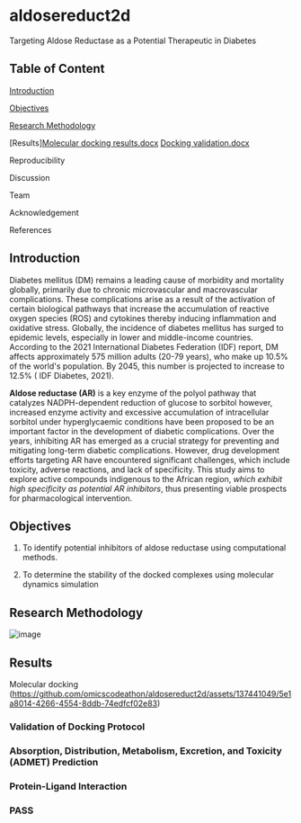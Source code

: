 # aldosereduct2d

Targeting Aldose Reductase as a Potential Therapeutic in Diabetes

## Table of Content

[Introduction](https://github.com/omicscodeathon/aldosereduct2d#introduction)

[Objectives](https://github.com/omicscodeathon/aldosereduct2d#objectives)


[Research Methodology](https://github.com/omicscodeathon/aldosereduct2d#research-methodology)  

[Results][Molecular docking results.docx](https://github.com/omicscodeathon/aldosereduct2d/files/14830806/Molecular.docking.results.docx)
[Docking validation.docx](https://github.com/omicscodeathon/aldosereduct2d/files/14830850/Docking.validation.docx)

Reproducibility

Discussion

Team

Acknowledgement

References

## Introduction

Diabetes mellitus (DM) remains a leading cause of morbidity and mortality globally, primarily due to chronic microvascular and macrovascular complications. These complications arise as a result of the activation of certain biological pathways that increase the accumulation of reactive oxygen species (ROS) and cytokines thereby inducing inflammation and oxidative stress.
Globally, the incidence of diabetes mellitus has surged to epidemic levels, especially in lower and middle-income countries. According to the 2021 International Diabetes Federation (IDF) report, DM affects approximately 575 million adults (20-79 years), who make up 10.5% of the world's population. By 2045, this number is projected to increase to 12.5% ( IDF Diabetes, 2021). 

**Aldose reductase (AR)** is a key enzyme of the polyol pathway that catalyzes NADPH-dependent reduction of glucose to sorbitol however, increased enzyme activity and excessive accumulation of intracellular sorbitol under hyperglycaemic conditions have been proposed to be an important factor in the development of diabetic complications. Over the years, inhibiting AR has emerged as a crucial strategy for preventing and mitigating long-term diabetic complications. However, drug development efforts targeting AR have encountered significant challenges, which include toxicity, adverse reactions, and lack of specificity. This study aims to explore active compounds indigenous to the African region, _which exhibit high specificity as potential AR inhibitors_, thus presenting viable prospects for pharmacological intervention.

## Objectives

1. To identify potential inhibitors of aldose reductase using computational methods.
   
2. To determine the stability of the docked complexes using molecular dynamics simulation

## Research Methodology
![image](https://github.com/omicscodeathon/aldosereduct2d/assets/137441049/5e1a8014-4266-4554-8ddb-74edfcf02e83)


## Results
Molecular docking
(https://github.com/omicscodeathon/aldosereduct2d/assets/137441049/5e1a8014-4266-4554-8ddb-74edfcf02e83)

### Validation of Docking Protocol

### Absorption, Distribution, Metabolism, Excretion, and Toxicity (ADMET) Prediction

### Protein-Ligand Interaction

###  PASS 







